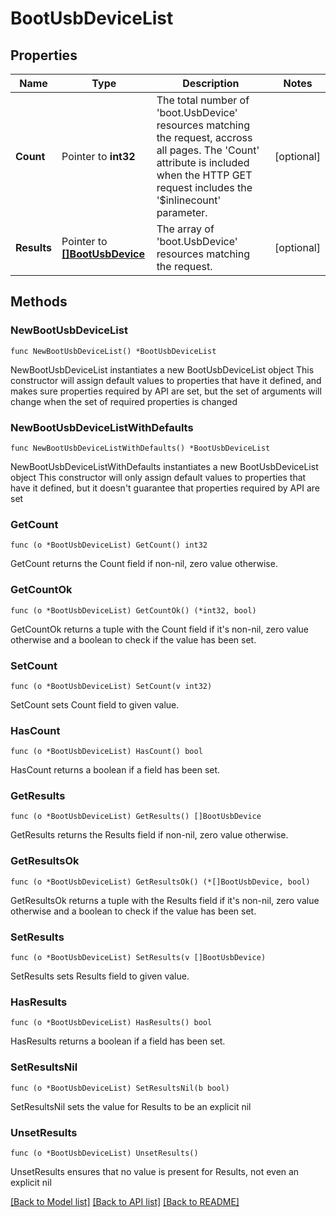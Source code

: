 # BootUsbDeviceList

## Properties

Name | Type | Description | Notes
------------ | ------------- | ------------- | -------------
**Count** | Pointer to **int32** | The total number of &#39;boot.UsbDevice&#39; resources matching the request, accross all pages. The &#39;Count&#39; attribute is included when the HTTP GET request includes the &#39;$inlinecount&#39; parameter. | [optional] 
**Results** | Pointer to [**[]BootUsbDevice**](boot.UsbDevice.md) | The array of &#39;boot.UsbDevice&#39; resources matching the request. | [optional] 

## Methods

### NewBootUsbDeviceList

`func NewBootUsbDeviceList() *BootUsbDeviceList`

NewBootUsbDeviceList instantiates a new BootUsbDeviceList object
This constructor will assign default values to properties that have it defined,
and makes sure properties required by API are set, but the set of arguments
will change when the set of required properties is changed

### NewBootUsbDeviceListWithDefaults

`func NewBootUsbDeviceListWithDefaults() *BootUsbDeviceList`

NewBootUsbDeviceListWithDefaults instantiates a new BootUsbDeviceList object
This constructor will only assign default values to properties that have it defined,
but it doesn't guarantee that properties required by API are set

### GetCount

`func (o *BootUsbDeviceList) GetCount() int32`

GetCount returns the Count field if non-nil, zero value otherwise.

### GetCountOk

`func (o *BootUsbDeviceList) GetCountOk() (*int32, bool)`

GetCountOk returns a tuple with the Count field if it's non-nil, zero value otherwise
and a boolean to check if the value has been set.

### SetCount

`func (o *BootUsbDeviceList) SetCount(v int32)`

SetCount sets Count field to given value.

### HasCount

`func (o *BootUsbDeviceList) HasCount() bool`

HasCount returns a boolean if a field has been set.

### GetResults

`func (o *BootUsbDeviceList) GetResults() []BootUsbDevice`

GetResults returns the Results field if non-nil, zero value otherwise.

### GetResultsOk

`func (o *BootUsbDeviceList) GetResultsOk() (*[]BootUsbDevice, bool)`

GetResultsOk returns a tuple with the Results field if it's non-nil, zero value otherwise
and a boolean to check if the value has been set.

### SetResults

`func (o *BootUsbDeviceList) SetResults(v []BootUsbDevice)`

SetResults sets Results field to given value.

### HasResults

`func (o *BootUsbDeviceList) HasResults() bool`

HasResults returns a boolean if a field has been set.

### SetResultsNil

`func (o *BootUsbDeviceList) SetResultsNil(b bool)`

 SetResultsNil sets the value for Results to be an explicit nil

### UnsetResults
`func (o *BootUsbDeviceList) UnsetResults()`

UnsetResults ensures that no value is present for Results, not even an explicit nil

[[Back to Model list]](../README.md#documentation-for-models) [[Back to API list]](../README.md#documentation-for-api-endpoints) [[Back to README]](../README.md)



